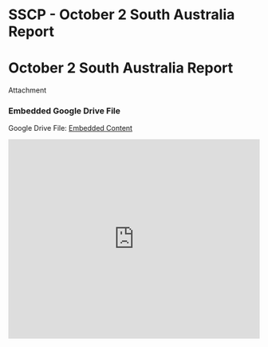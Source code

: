 # SSCP - October 2 South Australia Report

# October 2 South Australia Report

Attachment

[](https://drive.google.com/folderview?id=1KdDZV-9tVQscch2HAgeid_unUFcP27Fk)

### Embedded Google Drive File

Google Drive File: [Embedded Content](https://drive.google.com/embeddedfolderview?id=1KdDZV-9tVQscch2HAgeid_unUFcP27Fk#list)

<iframe width="100%" height="400" src="https://drive.google.com/embeddedfolderview?id=1KdDZV-9tVQscch2HAgeid_unUFcP27Fk#list" frameborder="0"></iframe>


